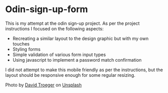 # Odin-sign-up-form

This is my attempt at the odin sign-up project. As per the project instructions I focused on the following aspects:

- Recreating a similar layout to the design graphic but with my own touches
- Styling forms
- Simple validation of various form input types
- Using javascript to implement a password match confirmation

I did not attempt to make this mobile friendly as per the instructions, but the layout should be responsive enough for some regular resizing. 


Photo by <a href="https://unsplash.com/@jetlag?utm_source=unsplash&utm_medium=referral&utm_content=creditCopyText">David Troeger</a> on <a href="https://unsplash.com/photos/9XzyEzPAHMI?utm_source=unsplash&utm_medium=referral&utm_content=creditCopyText">Unsplash</a>
  